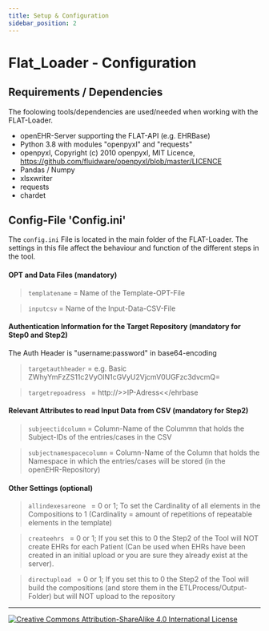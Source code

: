 ```yaml
---
title: Setup & Configuration
sidebar_position: 2
---
```


# Flat_Loader - Configuration

## Requirements / Dependencies
The foolowing tools/dependencies are used/needed when working with the FLAT-Loader.

- openEHR-Server supporting the FLAT-API (e.g. EHRBase)
- Python 3.8 with modules "openpyxl" and "requests"
- openpyxl, Copyright (c) 2010 openpyxl, MIT Licence, https://github.com/fluidware/openpyxl/blob/master/LICENCE
- Pandas / Numpy
- xlsxwriter
- requests
- chardet

## Config-File 'Config.ini'

The `config.ini` File is located in the main folder of the FLAT-Loader. The settings in this file affect the behaviour and function of the different steps in the tool.

#### OPT and Data Files (mandatory)

> `templatename` = Name of the Template-OPT-File

> `inputcsv` = Name of the Input-Data-CSV-File

#### Authentication Information for the Target Repository (mandatory for Step0 and Step2)

The Auth Header is "username:password" in base64-encoding

> `targetauthheader` = e.g. Basic ZWhyYmFzZS11c2VyOlN1cGVyU2VjcmV0UGFzc3dvcmQ=

> `targetrepoadress ` = http://>>IP-Adress<</ehrbase

#### Relevant Attributes to read Input Data from CSV (mandatory for Step2)

> `subjeectidcolumn` = Column-Name of the Colummn that holds the Subject-IDs of the entries/cases in the CSV

> `subjectnamespacecolumn` = Column-Name of the Column that holds the Namespace in which the entries/cases will be stored (in the openEHR-Repository)

#### Other Settings (optional)

> `allindexesareone ` = 0 or 1; To set the Cardinality of all elements in the Compositions to 1 (Cardinality = amount of repetitions of repeatable elements in the template)  

> `createehrs ` =  0 or 1; If you set this to 0 the Step2 of the Tool will NOT create EHRs for each Patient (Can be used when EHRs have been created in an initial upload or you are sure they already exist at the server).

> `directupload ` = 0 or 1; If you set this to 0 the Step2 of the Tool will build the compositions (and store them in the ETLProcess/Output-Folder) but will NOT upload to the repository  

---
[![Creative Commons Attribution-ShareAlike 4.0 International License](https://i.creativecommons.org/l/by-sa/4.0/88x31.png "Creative Commons Attribution-ShareAlike 4.0 International License")](http://creativecommons.org/licenses/by-sa/4.0/)